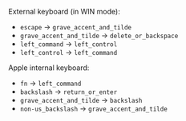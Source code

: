 External keyboard (in WIN mode):
- `escape` -> `grave_accent_and_tilde`
- `grave_accent_and_tilde` -> `delete_or_backspace`
- `left_command` -> `left_control`
- `left_control` -> `left_command`

Apple internal keyboard:
- `fn` -> `left_command`
- `backslash` -> `return_or_enter`
- `grave_accent_and_tilde` -> `backslash`
- `non-us_backslash` -> `grave_accent_and_tilde`